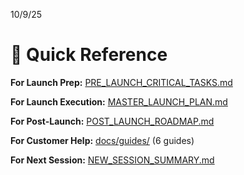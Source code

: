 10/9/25
# **📝 Quick Reference**
**For Launch Prep:** 
[PRE_LAUNCH_CRITICAL_TASKS.md](SaaStastic/PRE_LAUNCH_CRITICAL_TASKS.md)

**For Launch Execution:** 
[MASTER_LAUNCH_PLAN.md](SaaStastic/MASTER_LAUNCH_PLAN.md)

**For Post-Launch:** 
[POST_LAUNCH_ROADMAP.md](SaaStastic/POST_LAUNCH_ROADMAP.md)

**For Customer Help:** 
[docs/guides/](SaaStastic/docs/guides/)
 (6 guides)

**For Next Session:** 
[NEW_SESSION_SUMMARY.md](.../NEW_SESSION_SUMMARY.md)